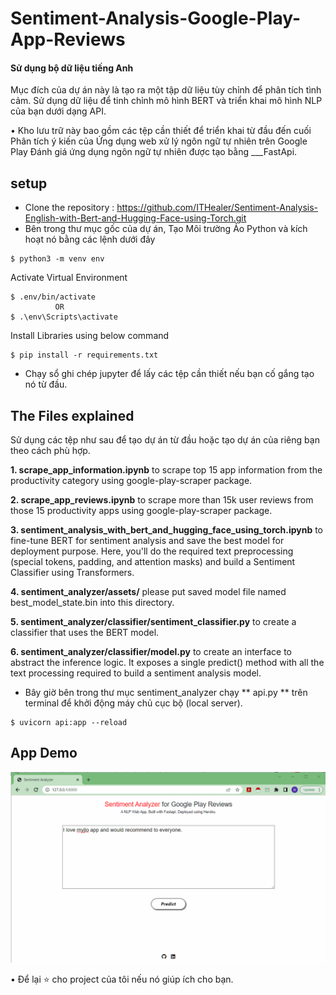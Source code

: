 # Sentiment-Analysis-Google-Play-App-Reviews 

#### Sử dụng bộ dữ liệu tiếng Anh

Mục đích của dự án này là tạo ra một tập dữ liệu tùy chỉnh để phân tích tình cảm. Sử dụng dữ liệu để tinh chỉnh mô hình BERT và triển khai mô hình NLP của bạn dưới dạng API.

• Kho lưu trữ này bao gồm các tệp cần thiết để triển khai từ đầu đến cuối Phân tích ý kiến ​​của Ứng dụng web xử lý ngôn ngữ tự nhiên trên Google Play Đánh giá ứng dụng ngôn ngữ tự nhiên được tạo bằng ___FastApi.

## setup
- Clone the repository : https://github.com/ITHealer/Sentiment-Analysis-English-with-Bert-and-Hugging-Face-using-Torch.git
- Bên trong thư mục gốc của dự án, Tạo Môi trường Ảo Python và kích hoạt nó bằng các lệnh dưới đây
```console
$ python3 -m venv env
``` 

Activate Virtual Environment
```console
$ .env/bin/activate 
          OR
$ .\env\Scripts\activate
```
Install Libraries using below command
```console
$ pip install -r requirements.txt
```

- Chạy sổ ghi chép jupyter để lấy các tệp cần thiết nếu bạn cố gắng tạo nó từ đầu.

## The Files explained
Sử dụng các tệp như sau để tạo dự án từ đầu hoặc tạo dự án của riêng bạn theo cách phù hợp.

**1. scrape_app_information.ipynb** to scrape top 15 app information  from the productivity category using google-play-scraper package.

**2. scrape_app_reviews.ipynb** to scrape more than 15k user reviews from those 15 productivity apps using google-play-scraper package.

**3. sentiment_analysis_with_bert_and_hugging_face_using_torch.ipynb** to fine-tune BERT for sentiment analysis and save the best model for deployment purpose. Here, you'll do the required text preprocessing (special tokens, padding, and attention masks) and build a Sentiment Classifier using Transformers.

**4. sentiment_analyzer/assets/** please put saved model file named best_model_state.bin into this directory.

**5. sentiment_analyzer/classifier/sentiment_classifier.py** to create a classifier that uses the BERT model.

**6. sentiment_analyzer/classifier/model.py** to create an interface to abstract the inference logic. It exposes a single predict() method with all the text processing required to build a sentiment analysis model.

- Bây giờ bên trong thư mục sentiment_analyzer chạy ** api.py ** trên terminal để khởi động máy chủ cục bộ (local server).
```console
$ uvicorn api:app --reload
```

## App Demo

![GIF](readme_resources/sentiment-analyzer.gif)

• Để lại ⭐ cho project của tôi nếu nó giúp ích cho bạn.
